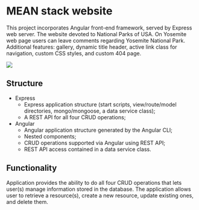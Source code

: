 # MEAN stack website
This project incorporates Angular front-end framework, served by Express web server.
The website devoted to National Parks of USA. On Yosemite web page users can leave comments regarding Yosemite National Park.
Additional features: gallery, dynamic title header, active link class for navigation, custom CSS styles, and custom 404 page.

![](mean-stack.gif)


## Structure
* Express
  * Express application structure (start scripts, view/route/model directories, mongo/mongoose, a data service class);
  * A REST API for all four CRUD operations;
* Angular
  * Angular application structure generated by the Angular CLI;
  * Nested components;
  * CRUD operations supported via Angular using REST API;
  * REST API access contained in a data service class.

## Functionality
Application provides the ability to do all four CRUD operations that lets user(s) manage information stored in the database. The application allows user  to retrieve a resource(s), create a new resource, update existing ones, and delete them.
